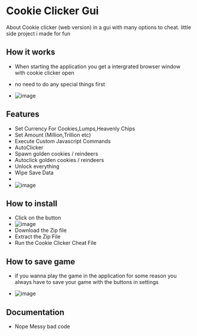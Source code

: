 # Cookie Clicker Gui
About
Cookie clicker (web version) in a gui with many options to cheat. little side project i made for fun

## How it works
- When starting the application you get a intergrated browser window with cookie clicker open
- no need to do any special things first

- ![image](https://github.com/Auora0/CookieClickerCheatGui/assets/157948551/c778ea99-7c87-4058-81cd-8af43666b7df)

## Features
- Set Currency For Cookies,Lumps,Heavenly Chips
- Set Amount (Million,Trillion etc)
- Execute Custom Javascript Commands
- AutoClicker
- Spawn golden cookies / reindeers
- Autoclick golden cookies / reindeers
- Unlock everything
- Wipe Save Data
- 
- ![image](https://github.com/Auora0/CookieClickerCheatGui/assets/157948551/5f9f265a-63ac-4aae-ab44-9180427b7aaa)

## How to install
- Click on the button
- ![image](https://github.com/Auora0/CookieClickerCheatGui/assets/157948551/eaf1f50f-2ada-43f0-bbf3-83bd166f867c)
- Download the Zip file
- Extract the Zip File
- Run the Cookie Clicker Cheat File


## How to save game
- if you wanna play the game in the application for some reason you always have to save your game with the buttons in settings

- ![image](https://github.com/Auora0/CookieClickerCheatGui/assets/157948551/16a7ef2d-373c-4a79-a1ba-db176a166bcb)

## Documentation
- Nope Messy bad code
